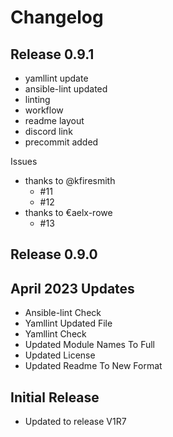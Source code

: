 # Changelog

## Release 0.9.1

- yamllint update
- ansible-lint updated
- linting
- workflow
- readme layout
- discord link
- precommit added

Issues

- thanks to @kfiresmith
  - #11
  - #12
- thanks to €aelx-rowe
  - #13

## Release 0.9.0

## April 2023 Updates

- Ansible-lint Check
- Yamllint Updated File
- Yamllint Check
- Updated Module Names To Full
- Updated License
- Updated Readme To New Format

## Initial Release

- Updated to release V1R7
